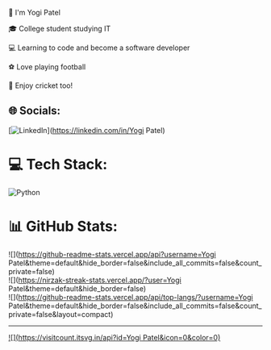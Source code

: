 👋 I'm Yogi Patel

🎓 College student studying IT

💻 Learning to code and become a software developer

⚽ Love playing football

🏏 Enjoy cricket too!


## 🌐 Socials:
[![LinkedIn](https://img.shields.io/badge/LinkedIn-%230077B5.svg?logo=linkedin&logoColor=white)](https://linkedin.com/in/Yogi Patel) 

# 💻 Tech Stack:
![Python](https://img.shields.io/badge/python-3670A0?style=for-the-badge&logo=python&logoColor=ffdd54)
# 📊 GitHub Stats:
![](https://github-readme-stats.vercel.app/api?username=Yogi Patel&theme=default&hide_border=false&include_all_commits=false&count_private=false)<br/>
![](https://nirzak-streak-stats.vercel.app/?user=Yogi Patel&theme=default&hide_border=false)<br/>
![](https://github-readme-stats.vercel.app/api/top-langs/?username=Yogi Patel&theme=default&hide_border=false&include_all_commits=false&count_private=false&layout=compact)

---
[![](https://visitcount.itsvg.in/api?id=Yogi Patel&icon=0&color=0)](https://visitcount.itsvg.in)

<!-- Proudly created with GPRM ( https://gprm.itsvg.in ) -->
